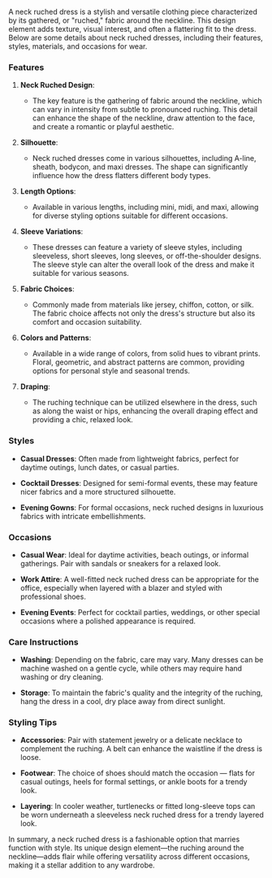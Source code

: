 A neck ruched dress is a stylish and versatile clothing piece characterized by its gathered, or "ruched," fabric around the neckline. This design element adds texture, visual interest, and often a flattering fit to the dress. Below are some details about neck ruched dresses, including their features, styles, materials, and occasions for wear.

### Features

1. **Neck Ruched Design**: 
   - The key feature is the gathering of fabric around the neckline, which can vary in intensity from subtle to pronounced ruching. This detail can enhance the shape of the neckline, draw attention to the face, and create a romantic or playful aesthetic.

2. **Silhouette**: 
   - Neck ruched dresses come in various silhouettes, including A-line, sheath, bodycon, and maxi dresses. The shape can significantly influence how the dress flatters different body types.

3. **Length Options**: 
   - Available in various lengths, including mini, midi, and maxi, allowing for diverse styling options suitable for different occasions.

4. **Sleeve Variations**: 
   - These dresses can feature a variety of sleeve styles, including sleeveless, short sleeves, long sleeves, or off-the-shoulder designs. The sleeve style can alter the overall look of the dress and make it suitable for various seasons.

5. **Fabric Choices**: 
   - Commonly made from materials like jersey, chiffon, cotton, or silk. The fabric choice affects not only the dress's structure but also its comfort and occasion suitability.

6. **Colors and Patterns**: 
   - Available in a wide range of colors, from solid hues to vibrant prints. Floral, geometric, and abstract patterns are common, providing options for personal style and seasonal trends.

7. **Draping**: 
   - The ruching technique can be utilized elsewhere in the dress, such as along the waist or hips, enhancing the overall draping effect and providing a chic, relaxed look.

### Styles

- **Casual Dresses**: Often made from lightweight fabrics, perfect for daytime outings, lunch dates, or casual parties.
  
- **Cocktail Dresses**: Designed for semi-formal events, these may feature nicer fabrics and a more structured silhouette.
  
- **Evening Gowns**: For formal occasions, neck ruched designs in luxurious fabrics with intricate embellishments.

### Occasions

- **Casual Wear**: Ideal for daytime activities, beach outings, or informal gatherings. Pair with sandals or sneakers for a relaxed look.
  
- **Work Attire**: A well-fitted neck ruched dress can be appropriate for the office, especially when layered with a blazer and styled with professional shoes.
  
- **Evening Events**: Perfect for cocktail parties, weddings, or other special occasions where a polished appearance is required.

### Care Instructions

- **Washing**: Depending on the fabric, care may vary. Many dresses can be machine washed on a gentle cycle, while others may require hand washing or dry cleaning.
  
- **Storage**: To maintain the fabric's quality and the integrity of the ruching, hang the dress in a cool, dry place away from direct sunlight.

### Styling Tips

- **Accessories**: Pair with statement jewelry or a delicate necklace to complement the ruching. A belt can enhance the waistline if the dress is loose.
  
- **Footwear**: The choice of shoes should match the occasion — flats for casual outings, heels for formal settings, or ankle boots for a trendy look.
  
- **Layering**: In cooler weather, turtlenecks or fitted long-sleeve tops can be worn underneath a sleeveless neck ruched dress for a trendy layered look.

In summary, a neck ruched dress is a fashionable option that marries function with style. Its unique design element—the ruching around the neckline—adds flair while offering versatility across different occasions, making it a stellar addition to any wardrobe.
